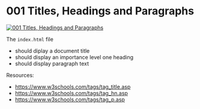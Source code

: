 # 001 Titles, Headings and Paragraphs

[![001 Titles, Headings and Paragraphs](https://img.youtube.com/vi/qqUMBp5C6zw/0.jpg)](https://www.youtube.com/watch?v=qqUMBp5C6zw)

The `index.html` file
- should diplay a document title
- should display an importance level one heading
- should display paragraph text

Resources:
- https://www.w3schools.com/tags/tag_title.asp
- https://www.w3schools.com/tags/tag_hn.asp
- https://www.w3schools.com/tags/tag_p.asp
